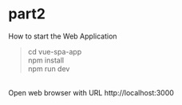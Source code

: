 # part2

How to start the Web Application

 > cd vue-spa-app <br>
 > npm install <br>
 > npm run dev <br>

<br>
Open web browser with URL http://localhost:3000

